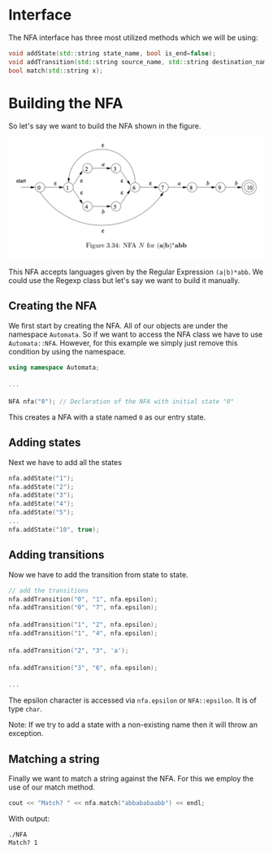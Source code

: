 # Interface
The NFA interface has three most utilized methods which we will be using:

````cpp
void addState(std::string state_name, bool is_end=false);
void addTransition(std::string source_name, std::string destination_name, char symbol);
bool match(std::string x);
````

# Building the NFA
So let's say we want to build the NFA shown in the figure.

![alt text](ExampleAutomata.png)

This NFA accepts languages given by the Regular Expression `(a|b)*abb`. 
We could use the Regexp class but let's say we want to build it manually.

## Creating the NFA

We first start by creating the NFA. All of our objects are under the namespace `Automata`.
So if we want to access the NFA class we have to use `Automata::NFA`. However,
for this example we simply just remove this condition by using the namespace.

````cpp
using namespace Automata;

...

NFA nfa("0"); // Declaration of the NFA with initial state "0"
````

This creates a NFA with a state named `0` as our entry state.

## Adding states
Next we have to add all the states
````cpp
nfa.addState("1");
nfa.addState("2");
nfa.addState("3");
nfa.addState("4");
nfa.addState("5");
...
nfa.addState("10", true);

````

## Adding transitions
Now we have to add the transition from state to state.

````cpp
// add the transitions
nfa.addTransition("0", "1", nfa.epsilon);
nfa.addTransition("0", "7", nfa.epsilon);

nfa.addTransition("1", "2", nfa.epsilon);
nfa.addTransition("1", "4", nfa.epsilon);

nfa.addTransition("2", "3", 'a');

nfa.addTransition("3", "6", nfa.epsilon);

...
````
The epsilon character is accessed via `nfa.epsilon` or `NFA::epsilon`.
It is of type `char`.

Note: If we try to add a state with a non-existing name then it 
will throw an exception.

## Matching a string
Finally we want to match a string against the NFA. For this we employ
the use of our match method.
````cpp
cout << "Match? " << nfa.match("abbababaabb") << endl;
````

With output:

````
./NFA
Match? 1
````